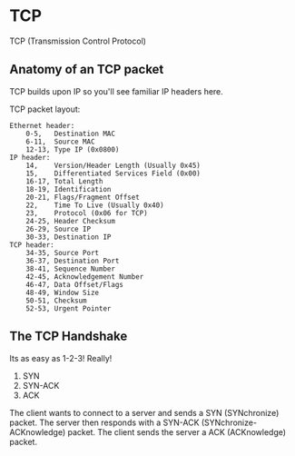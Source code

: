 
TCP
========

TCP (Transmission Control Protocol)


Anatomy of an TCP packet
--------

TCP builds upon IP so you'll see familiar IP headers here.

TCP packet layout:

	Ethernet header:
		0-5,   Destination MAC
		6-11,  Source MAC
		12-13, Type IP (0x0800)
	IP header:
		14,    Version/Header Length (Usually 0x45)
		15,    Differentiated Services Field (0x00)
		16-17, Total Length
		18-19, Identification
		20-21, Flags/Fragment Offset
		22,    Time To Live (Usually 0x40)
		23,    Protocol (0x06 for TCP)
		24-25, Header Checksum
		26-29, Source IP
		30-33, Destination IP
	TCP header:
		34-35, Source Port
		36-37, Destination Port
		38-41, Sequence Number
		42-45, Acknowledgement Number
		46-47, Data Offset/Flags
		48-49, Window Size
		50-51, Checksum
		52-53, Urgent Pointer


The TCP Handshake
------

Its as easy as 1-2-3! Really!

1. SYN
2. SYN-ACK
3. ACK

The client wants to connect to a server and sends a SYN (SYNchronize) packet. The server then responds with a SYN-ACK (SYNchronize-ACKnowledge) packet. The client sends the server a ACK (ACKnowledge) packet.
